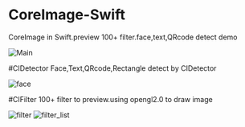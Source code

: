 # CoreImage-Swift
CoreImage in Swift.preview 100+ filter.face,text,QRcode detect demo

![Main](https://github.com/misuqian/CoreImage-Swift/blob/master/ScreenShot/main.png)

#CIDetector
Face,Text,QRcode,Rectangle detect by CIDetector

![face](https://github.com/misuqian/CoreImage-Swift/blob/master/ScreenShot/face.png)

#CIFilter
100+ filter to preview.using opengl2.0 to draw image

![filter](https://github.com/misuqian/CoreImage-Swift/blob/master/ScreenShot/filter.png)
![filter_list](https://github.com/misuqian/CoreImage-Swift/blob/master/ScreenShot/filter_list.png)
